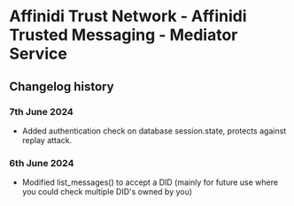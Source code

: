 # Affinidi Trust Network - Affinidi Trusted Messaging - Mediator Service

## Changelog history

### 7th June 2024

* Added authentication check on database session.state, protects against replay attack.

### 6th June 2024

* Modified list_messages() to accept a DID (mainly for future use where you could check multiple DID's owned by you)
